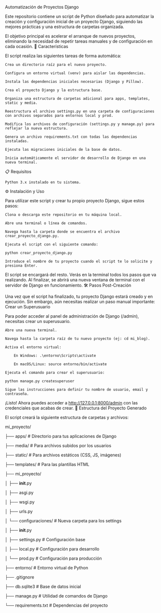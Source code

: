 Automatización de Proyectos Django

Este repositorio contiene un script de Python diseñado para automatizar la creación y configuración inicial de un proyecto Django, siguiendo las mejores prácticas y una estructura de carpetas organizada.

El objetivo principal es acelerar el arranque de nuevos proyectos, eliminando la necesidad de repetir tareas manuales y de configuración en cada ocasión.
🚀 Características

El script realiza las siguientes tareas de forma automática:

    Crea un directorio raíz para el nuevo proyecto.

    Configura un entorno virtual (venv) para aislar las dependencias.

    Instala las dependencias iniciales necesarias (Django y Pillow).

    Crea el proyecto Django y la estructura base.

    Organiza una estructura de carpetas adicional para apps, templates, static y media.

    Reestructura el archivo settings.py en una carpeta de configuraciones con archivos separados para entornos local y prod.

    Modifica los archivos de configuración (settings.py y manage.py) para reflejar la nueva estructura.

    Genera un archivo requirements.txt con todas las dependencias instaladas.

    Ejecuta las migraciones iniciales de la base de datos.

    Inicia automáticamente el servidor de desarrollo de Django en una nueva terminal.

📋 Requisitos

    Python 3.x instalado en tu sistema.

⚙️ Instalación y Uso

Para utilizar este script y crear tu propio proyecto Django, sigue estos pasos:

    Clona o descarga este repositorio en tu máquina local.

    Abre una terminal o línea de comandos.

    Navega hasta la carpeta donde se encuentra el archivo crear_proyecto_django.py.

    Ejecuta el script con el siguiente comando:

    python crear_proyecto_django.py

    Introduce el nombre de tu proyecto cuando el script te lo solicite y presiona Enter.

El script se encargará del resto. Verás en la terminal todos los pasos que va realizando. Al finalizar, se abrirá una nueva ventana de terminal con el servidor de Django en funcionamiento.
🛠️ Pasos Post-Creación

Una vez que el script ha finalizado, tu proyecto Django estará creado y en ejecución. Sin embargo, aún necesitas realizar un paso manual importante:
Crear un Superusuario

Para poder acceder al panel de administración de Django (/admin), necesitas crear un superusuario.

    Abre una nueva terminal.

    Navega hasta la carpeta raíz de tu nuevo proyecto (ej: cd mi_blog).

    Activa el entorno virtual:

        En Windows: .\entorno\Scripts\activate

        En macOS/Linux: source entorno/bin/activate

    Ejecuta el comando para crear el superusuario:

    python manage.py createsuperuser

    Sigue las instrucciones para definir tu nombre de usuario, email y contraseña.

¡Listo! Ahora puedes acceder a http://127.0.0.1:8000/admin con las credenciales que acabas de crear.
📂 Estructura del Proyecto Generado

El script creará la siguiente estructura de carpetas y archivos:


mi_proyecto/


├── apps/                 # Directorio para tus aplicaciones de Django

├── media/                # Para archivos subidos por los usuarios

├── static/               # Para archivos estáticos (CSS, JS, imágenes)

├── templates/            # Para las plantillas HTML

├── mi_proyecto/

│   ├── __init__.py

│   ├── asgi.py

│   ├── wsgi.py

│   ├── urls.py

│   └── configuraciones/  # Nueva carpeta para los settings

│       ├── __init__.py

│       ├── settings.py   # Configuración base

│       ├── local.py      # Configuración para desarrollo

│       └── prod.py       # Configuración para producción

├── entorno/              # Entorno virtual de Python

├── .gitignore

├── db.sqlite3            # Base de datos inicial

├── manage.py             # Utilidad de comandos de Django

└── requirements.txt      # Dependencias del proyecto

